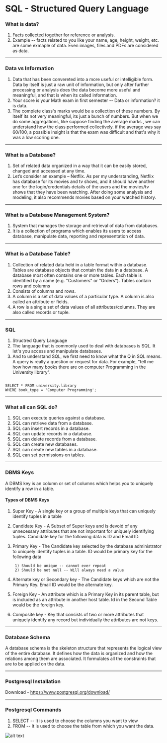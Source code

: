 # SQL - Structured Query Language

### What is data?

1) Facts collected together for reference or analysis.
2) Example -- facts related to you like your name, age, height, weight, etc. are some exmaple of data. Even images, files and PDFs are considered as data.

------------------------------------------------------------------------------------------------------

### Data vs Information

1) Data that has been convereted into a more useful or intelligible form. Data by itself is just a raw unit of information, but only after further processing or analysis does the data become more useful and meaningful, and that is when its called information.
2) Your score is your Math exam in first semester -- Data or information? it is data.
3) The complete class's marks would be a collection of these numbers. By itself its not very meaningful, its just a bunch of numbers. But when we do some aggregations, like suppose finding the average marks , we can understand how the class performed collectively. if the average was say 60/100, a possible insight is that the exam was difficult and that's why it was a low scoring one.

------------------------------------------------------------------------------------------------------

### What is a Database?

1) Set of related data organized in a way that it can be easily stored, changed and accessed at any time.
2) Let’s consider an example – Netflix. As per my understanding, Netflix has database for its movies and tv shows, and it should have another one for the login/credentials details of the users and the movies/tv shows that they have been watching. After doing some analysis and modeling, it also recommends movies based on your watched history. 

---------------------------------------------------------------------------------------------------

### What is a Database Management System?

1) System that manages the storage and retrieval of data from databases.
2) It is a collection of programs which enables its users to access database, manipulate data, reporting and representation of data.

---------------------------------------------------------------------------------------------------

### What is a Database Table?

1) Collection of related data held in a table format within a database. Tables are database objects that contain the data in a database. A database most often contains one or more tables. Each table is identified by a name (e.g. "Customers" or "Orders"). Tables contain rows and columns
2) Consists of columns and rows.
3) A column is a set of data values of a particular type. A column is also called an attribute or fields.
4) A row is a single set of data values of all attributes/columns. They are also called records or tuple.

---------------------------------------------------------------------------------------------------

### SQL 

1) Structred Query Language
2) The language that is commonly used to deal with databases is SQL. It let's you access and manipulate databases.
3) And to understand SQL, we first need to know what the Q in SQL means. A query is really a question or request for data. For example, "tell me how how many books there are on computer Programming in the University library".

```

SELECT * FROM university.library 
WHERE book_type = 'Computer Programming';

```

---------------------------------------------------------------------------------------------------

### What all can SQL do?

1) SQL can execute queries against a database.
2) SQL can retrieve data from a database.
3) SQL can insert records in a database.
4) SQL can update records in a database.
5) SQL can delete records from a database.
6) SQL can create new databases.
7) SQL can create new tables in a database.
8) SQL can set permissions on tables.

---------------------------------------------------------------------------------------------------

### DBMS Keys

A DBMS key is an column or set of columns which helps you to uniquely identify a row in a table.

#### Types of DBMS Keys

1) Super Key - A single key or a group of multiple keys that can uniquely identify tuples in a table
2) Candidate Key - A Subset of Super keys and is devoid of any unnecessary attributes that are not important for uniquely identifying tuples. Candidate key for the following data is ID and Email ID.
3) Primary Key - The Candidate key selected by the database administrator to uniquely identify tuples in a table. ID would be primary key for the following data 
      
        1) Should be unique -- cannot ever repeat
        2) Should be not null -- Will always need a value

4) Alternate key or Secondary key - The Candidate keys which are not the Primary Key. Email ID would be the alternate key.
5) Foreign Key - An attribute which is a Primary Key in its parent table, but is included as an attribute in another host table. Id in the Second Table would be the foreign key.
6) Composite key - Key that consists of two or more attributes that uniquely identify any record but individually the attributes are not keys. 

---------------------------------------------------------------------------------------------------

### Database Schema

A database schema is the skeleton structure that represents the logical view of the entire database. It defines how the data is organized and how the relations among them are associated. It formulates all the constraints that are to be applied on the data.

---------------------------------------------------------------------------------------------------

### Postgresql Installation

Download - https://www.postgresql.org/download/

---------------------------------------------------------------------------------------------------

### Postgresql Commands 

1) SELECT -- It is used to choose the columns you want to view
2) FROM -- It is used to choose the table from which you want the data.

![alt text](https://github.com/[mohit11R]/[SQl-Notes]/blob/[main]/select_from.PNG?raw=true)
























